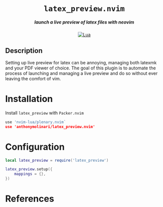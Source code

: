 <div align="center">

# `latex_preview.nvim`
##### launch a live preview of latex files with neovim

[![Lua](https://img.shields.io/badge/Lua-blue.svg?style=for-the-badge&logo=lua)](http://www.lua.org)

</div>

## Description
Setting up live preview for latex can be annoying, managing both latexmk and 
your PDF viewer of choice. The goal of this plugin is to automate the process of launching and managing a
live preview and do so without ever leaving the comfort of vim.

# Installation
Install `latex_preview` with `Packer.nvim`
```lua
use 'nvim-lua/plenary.nvim`
use 'anthonymolinari/latex_preview.nvim'
```

# Configuration
```lua
local latex_preview = require('latex_preview')

latex_preview.setup({
    mappings = {},
})
```
# References

